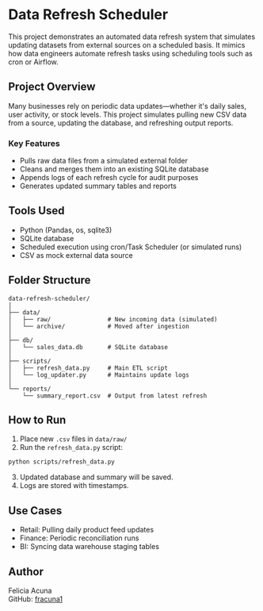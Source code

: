 # Data Refresh Scheduler

This project demonstrates an automated data refresh system that simulates updating datasets from external sources on a scheduled basis. It mimics how data engineers automate refresh tasks using scheduling tools such as cron or Airflow.

## Project Overview

Many businesses rely on periodic data updates—whether it's daily sales, user activity, or stock levels. This project simulates pulling new CSV data from a source, updating the database, and refreshing output reports.

### Key Features

- Pulls raw data files from a simulated external folder
- Cleans and merges them into an existing SQLite database
- Appends logs of each refresh cycle for audit purposes
- Generates updated summary tables and reports

## Tools Used

- Python (Pandas, os, sqlite3)
- SQLite database
- Scheduled execution using cron/Task Scheduler (or simulated runs)
- CSV as mock external data source

## Folder Structure

```
data-refresh-scheduler/
│
├── data/
│   ├── raw/                # New incoming data (simulated)
│   └── archive/            # Moved after ingestion
│
├── db/
│   └── sales_data.db       # SQLite database
│
├── scripts/
│   ├── refresh_data.py     # Main ETL script
│   └── log_updater.py      # Maintains update logs
│
└── reports/
    └── summary_report.csv  # Output from latest refresh
```

## How to Run

1. Place new `.csv` files in `data/raw/`
2. Run the `refresh_data.py` script:
```bash
python scripts/refresh_data.py
```
3. Updated database and summary will be saved.
4. Logs are stored with timestamps.

## Use Cases

- Retail: Pulling daily product feed updates
- Finance: Periodic reconciliation runs
- BI: Syncing data warehouse staging tables

## Author

Felicia Acuna  
GitHub: [fracuna1](https://github.com/fracuna1)
